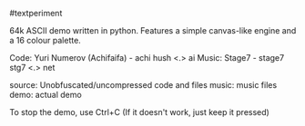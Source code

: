 #textperiment

64k ASCII demo written in python. Features a simple canvas-like engine and a 16 colour palette.

Code: Yuri Numerov (Achifaifa) -  achi <a> hush <.> ai
Music: Stage7 - stage7 <a> stg7 <.> net

source: Unobfuscated/uncompressed code and files
music: music files
demo: actual demo

To stop the demo, use Ctrl+C (If it doesn't work, just keep it pressed)
